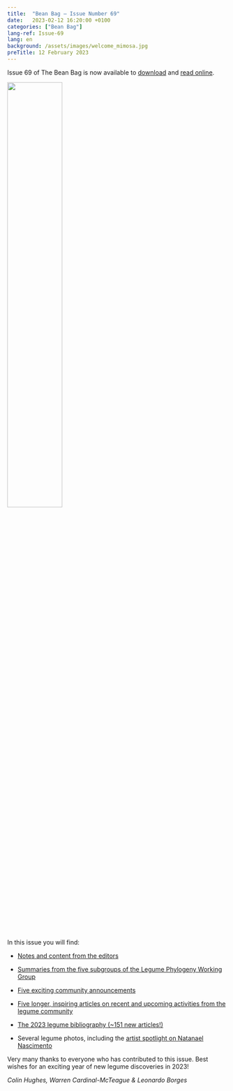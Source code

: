 ```yaml
---
title:  "Bean Bag – Issue Number 69"
date:   2023-02-12 16:20:00 +0100
categories: ["Bean Bag"]
lang-ref: Issue-69
lang: en
background: /assets/images/welcome_mimosa.jpg
preTitle: 12 February 2023
---
```


Issue 69 of The Bean Bag is now available to [download](/media/The_BB_Newsletter_Issue69_2022.pdf) and [read online](/beanbag/69/69content/).  

<a href="/media/The_BB_Newsletter_Issue69_20212.pdf">
	<img src="/assets/images/68/welcome_mimosa.jpg" width="50%">
</a>


In this issue you will find:  

- [Notes and content from the editors](/beanbag/69/69content/#from-the-editors)  

- [Summaries from the five subgroups of the Legume Phylogeny Working Group](/beanbag/69/69content/#legume-phylogeny-working-group-updates) 

- [Five exciting community announcements](/beanbag/69/69content/#announcements)  

- [Five longer, inspiring articles on recent and upcoming activities from the legume community](/beanbag/69/69content/#articles)  

- [The 2023 legume bibliography (\~151 new articles!)](/beanbag/69/issue-69-legume-bibliography-2022/)  

- Several legume photos, including the [artist spotlight on Natanael Nascimento](/beanbag/69/issue-69-Natanael-Nascimento/)  


Very many thanks to everyone who has contributed to this issue. Best wishes for an exciting year of new legume discoveries in 2023!

*Colin Hughes, Warren Cardinal-McTeague & Leonardo Borges*